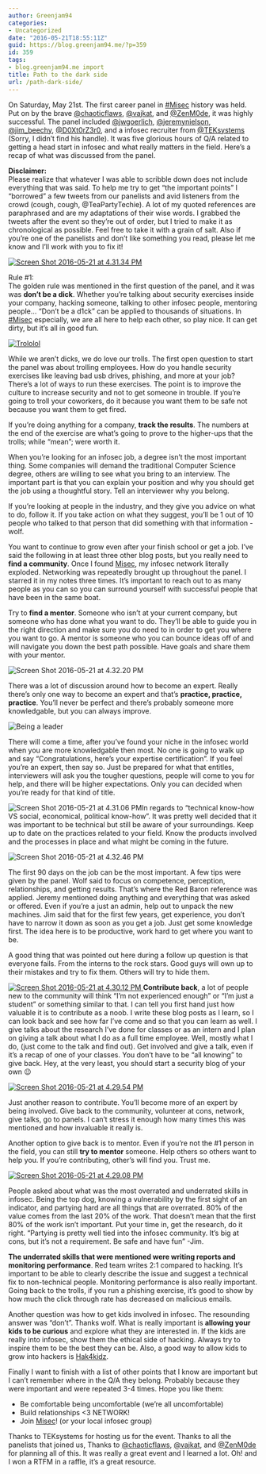 ```yaml
---
author: Greenjam94
categories:
- Uncategorized
date: "2016-05-21T18:55:11Z"
guid: https://blog.greenjam94.me/?p=359
id: 359
tags:
- blog.greenjam94.me import
title: Path to the dark side
url: /path-dark-side/
---
```


On Saturday, May 21st. The first career panel in [\#Misec](http://michsec.org/) history was held. Put on by the brave [@chaoticflaws](https://twitter.com/chaoticflaws), [@vajkat](https://twitter.com/vajkat), and [@ZenM0de](https://twitter.com/ZenM0de), it was highly successful. The panel included [@jwgoerlich](https://twitter.com/jwgoerlich), [@jeremynielson](https://twitter.com/jeremynielson), [@jim\_beechy](https://twitter.com/jim_beechey), [@D0Xt0rZ3r0](https://twitter.com/D0Xt0rZ3r0), and a infosec recruiter from [@TEKsystems](https://twitter.com/TEKsystems) (Sorry, I didn’t find his handle). It was five glorious hours of Q/A related to getting a head start in infosec and what really matters in the field. Here’s a recap of what was discussed from the panel.

**Disclaimer:**  
Please realize that whatever I was able to scribble down does not include everything that was said. To help me try to get “the important points” I “borrowed” a few tweets from our panelists and avid listeners from the crowd (cough, cough, @TeaPartyTechie). A lot of my quoted references are paraphrased and are my adaptations of their wise words. I grabbed the tweets after the event so they’re out of order, but I tried to make it as chronological as possible. Feel free to take it with a grain of salt. Also if you’re one of the panelists and don’t like something you read, please let me know and I’ll work with you to fix it!

[![Screen Shot 2016-05-21 at 4.31.34 PM](https://blog.greenjam94.me/wp-content/uploads/2016/05/Screen-Shot-2016-05-21-at-4.31.34-PM.png)](https://blog.greenjam94.me/wp-content/uploads/2016/05/Screen-Shot-2016-05-21-at-4.31.34-PM.png)

Rule #1:  
The golden rule was mentioned in the first question of the panel, and it was was **don’t be a dick**. Whether you’re talking about security exercises inside your company, hacking someone, talking to other infosec people, mentoring people… “Don’t be a d1ck” can be applied to thousands of situations. In [\#Misec](http://michsec.org/) especially, we are all here to help each other, so play nice. It can get dirty, but it’s all in good fun.

[![Trololol](https://blog.greenjam94.me/wp-content/uploads/2016/05/Screen-Shot-2016-05-21-at-4.35.23-PM.png)](https://blog.greenjam94.me/wp-content/uploads/2016/05/Screen-Shot-2016-05-21-at-4.35.23-PM.png)

While we aren’t dicks, we do love our trolls. The first open question to start the panel was about trolling employees. How do you handle security exercises like leaving bad usb drives, phishing, and more at your job? There’s a lot of ways to run these exercises. The point is to improve the culture to increase security and not to get someone in trouble. If you’re going to troll your coworkers, do it because you want them to be safe not because you want them to get fired.

If you’re doing anything for a company, **track the results**. The numbers at the end of the exercise are what’s going to prove to the higher-ups that the trolls; while “mean”; were worth it.

When you’re looking for an infosec job, a degree isn’t the most important thing. Some companies will demand the traditional Computer Science degree, others are willing to see what you bring to an interview. The important part is that you can explain your position and why you should get the job using a thoughtful story. Tell an interviewer why you belong.

If you’re looking at people in the industry, and they give you advice on what to do, follow it. If you take action on what they suggest, you’ll be 1 out of 10 people who talked to that person that did something with that information -wolf.

You want to continue to grow even after your finish school or get a job. I’ve said the following in at least three other blog posts, but you really need to **find a community**. Once I found [Misec](http://michsec.org/), my infosec network literally exploded. Networking was repeatedly brought up throughout the panel. I starred it in my notes three times. It’s important to reach out to as many people as you can so you can surround yourself with successful people that have been in the same boat.

Try to **find a mentor**. Someone who isn’t at your current company, but someone who has done what you want to do. They’ll be able to guide you in the right direction and make sure you do need to in order to get you where you want to go. A mentor is someone who you can bounce ideas off of and will navigate you down the best path possible. Have goals and share them with your mentor.

![Screen Shot 2016-05-21 at 4.32.20 PM](https://blog.greenjam94.me/wp-content/uploads/2016/05/Screen-Shot-2016-05-21-at-4.32.20-PM.png)

There was a lot of discussion around how to become an expert. Really there’s only one way to become an expert and that’s **practice, practice, practice**. You’ll never be perfect and there’s probably someone more knowledgable, but you can always improve.

![Being a leader](https://blog.greenjam94.me/wp-content/uploads/2016/05/Screen-Shot-2016-05-21-at-4.33.14-PM.png)

There will come a time, after you’ve found your niche in the infosec world when you are more knowledgable then most. No one is going to walk up and say “Congratulations, here’s your expertise certification”. If you feel you’re an expert, then say so. Just be prepared for what that entitles, interviewers will ask you the tougher questions, people will come to you for help, and there will be higher expectations. Only you can decided when you’re ready for that kind of title.

![Screen Shot 2016-05-21 at 4.31.06 PM](https://blog.greenjam94.me/wp-content/uploads/2016/05/Screen-Shot-2016-05-21-at-4.31.06-PM.png)In regards to “technical know-how VS social, economical, political know-how”. It was pretty well decided that it was important to be technical but still be aware of your surroundings. Keep up to date on the practices related to your field. Know the products involved and the processes in place and what might be coming in the future.

![Screen Shot 2016-05-21 at 4.32.46 PM](https://blog.greenjam94.me/wp-content/uploads/2016/05/Screen-Shot-2016-05-21-at-4.32.46-PM.png)

The first 90 days on the job can be the most important. A few tips were given by the panel. Wolf said to focus on competence, perception, relationships, and getting results. That’s where the Red Baron reference was applied. Jeremy mentioned doing anything and everything that was asked or offered. Even if you’re a just an admin, help out to unpack the new machines. Jim said that for the first few years, get experience, you don’t have to narrow it down as soon as you get a job. Just get some knowledge first. The idea here is to be productive, work hard to get where you want to be.

A good thing that was pointed out here during a follow up question is that everyone fails. From the interns to the rock stars. Good guys will own up to their mistakes and try to fix them. Others will try to hide them.

[![Screen Shot 2016-05-21 at 4.30.12 PM](https://blog.greenjam94.me/wp-content/uploads/2016/05/Screen-Shot-2016-05-21-at-4.30.12-PM.png)  ](https://blog.greenjam94.me/wp-content/uploads/2016/05/Screen-Shot-2016-05-21-at-4.33.14-PM.png)**Contribute back**, a lot of people new to the community will think “I’m not experienced enough” or “I’m just a student” or something similar to that. I can tell you first hand just how valuable it is to contribute as a noob. I write these blog posts as I learn, so I can look back and see how far I’ve come and so that you can learn as well. I give talks about the research I’ve done for classes or as an intern and I plan on giving a talk about what I do as a full time employee. Well, mostly what I do, (just come to the talk and find out). Get involved and give a talk, even if it’s a recap of one of your classes. You don’t have to be “all knowing” to give back. Hey, at the very least, you should start a security blog of your own 😉

[![Screen Shot 2016-05-21 at 4.29.54 PM](https://blog.greenjam94.me/wp-content/uploads/2016/05/Screen-Shot-2016-05-21-at-4.29.54-PM.png)](https://blog.greenjam94.me/wp-content/uploads/2016/05/Screen-Shot-2016-05-21-at-4.29.54-PM.png)

Just another reason to contribute. You’ll become more of an expert by being involved. Give back to the community, volunteer at cons, network, give talks, go to panels. I can’t stress it enough how many times this was mentioned and how invaluable it really is.

Another option to give back is to mentor. Even if you’re not the #1 person in the field, you can still **try to mentor** someone. Help others so others want to help you. If you’re contributing, other’s will find you. Trust me.

[![Screen Shot 2016-05-21 at 4.29.08 PM](https://blog.greenjam94.me/wp-content/uploads/2016/05/Screen-Shot-2016-05-21-at-4.29.08-PM.png)](https://blog.greenjam94.me/wp-content/uploads/2016/05/Screen-Shot-2016-05-21-at-4.29.08-PM.png)

People asked about what was the most overrated and underrated skills in infosec. Being the top dog, knowing a vulnerability by the first sight of an indicator, and partying hard are all things that are overrated. 80% of the value comes from the last 20% of the work. That doesn’t mean that the first 80% of the work isn’t important. Put your time in, get the research, do it right. “Partying is pretty well tied into the infosec community. It’s big at cons, but it’s not a requirement. Be safe and have fun” -Jim.

**The underrated skills that were mentioned were writing reports and monitoring performance**. Red team writes 2:1 compared to hacking. It’s important to be able to clearly describe the issue and suggest a technical fix to non-technical people. Monitoring performance is also really important. Going back to the trolls, if you run a phishing exercise, it’s good to show by how much the click through rate has decreased on malicious emails.

Another question was how to get kids involved in infosec. The resounding answer was “don’t”. Thanks wolf. What is really important is **allowing your kids to be curious** and explore what they are interested in. If the kids are really into infosec, show them the ethical side of hacking. Always try to inspire them to be the best they can be. Also, a good way to allow kids to grow into hackers is [Hak4kidz](http://www.hak4kidz.com/).

Finally I want to finish with a list of other points that I know are important but I can’t remember where in the Q/A they belong. Probably because they were important and were repeated 3-4 times. Hope you like them:

- Be comfortable being uncomfortable (we’re all uncomfortable)
- Build relationships &lt;3 NETWORK!
- Join [Misec](http://michsec.org/)! (or your local infosec group)

Thanks to TEKsystems for hosting us for the event. Thanks to all the panelists that joined us, Thanks to [@chaoticflaws](https://twitter.com/chaoticflaws), [@vajkat](https://twitter.com/vajkat), and [@ZenM0de](https://twitter.com/ZenM0de) for planning all of this. It was really a great event and I learned a lot. Oh! and I won a RTFM in a raffle, it’s a great resource.